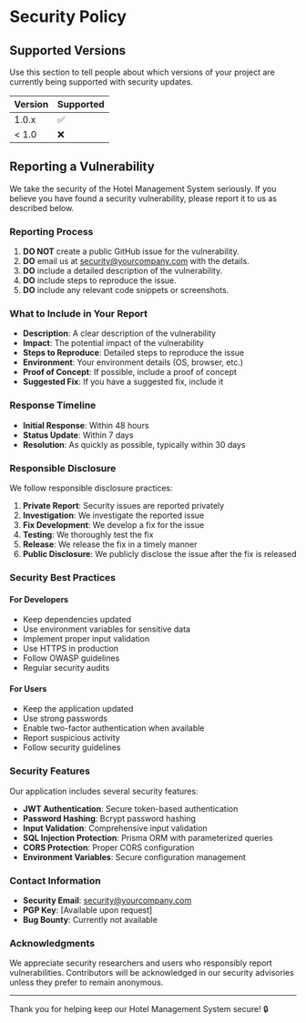 # Security Policy

## Supported Versions

Use this section to tell people about which versions of your project are currently being supported with security updates.

| Version | Supported          |
| ------- | ------------------ |
| 1.0.x   | :white_check_mark: |
| < 1.0   | :x:                |

## Reporting a Vulnerability

We take the security of the Hotel Management System seriously. If you believe you have found a security vulnerability, please report it to us as described below.

### Reporting Process

1. **DO NOT** create a public GitHub issue for the vulnerability.
2. **DO** email us at [security@yourcompany.com](mailto:security@yourcompany.com) with the details.
3. **DO** include a detailed description of the vulnerability.
4. **DO** include steps to reproduce the issue.
5. **DO** include any relevant code snippets or screenshots.

### What to Include in Your Report

- **Description**: A clear description of the vulnerability
- **Impact**: The potential impact of the vulnerability
- **Steps to Reproduce**: Detailed steps to reproduce the issue
- **Environment**: Your environment details (OS, browser, etc.)
- **Proof of Concept**: If possible, include a proof of concept
- **Suggested Fix**: If you have a suggested fix, include it

### Response Timeline

- **Initial Response**: Within 48 hours
- **Status Update**: Within 7 days
- **Resolution**: As quickly as possible, typically within 30 days

### Responsible Disclosure

We follow responsible disclosure practices:

1. **Private Report**: Security issues are reported privately
2. **Investigation**: We investigate the reported issue
3. **Fix Development**: We develop a fix for the issue
4. **Testing**: We thoroughly test the fix
5. **Release**: We release the fix in a timely manner
6. **Public Disclosure**: We publicly disclose the issue after the fix is released

### Security Best Practices

#### For Developers

- Keep dependencies updated
- Use environment variables for sensitive data
- Implement proper input validation
- Use HTTPS in production
- Follow OWASP guidelines
- Regular security audits

#### For Users

- Keep the application updated
- Use strong passwords
- Enable two-factor authentication when available
- Report suspicious activity
- Follow security guidelines

### Security Features

Our application includes several security features:

- **JWT Authentication**: Secure token-based authentication
- **Password Hashing**: Bcrypt password hashing
- **Input Validation**: Comprehensive input validation
- **SQL Injection Protection**: Prisma ORM with parameterized queries
- **CORS Protection**: Proper CORS configuration
- **Environment Variables**: Secure configuration management

### Contact Information

- **Security Email**: [security@yourcompany.com](mailto:security@yourcompany.com)
- **PGP Key**: [Available upon request]
- **Bug Bounty**: Currently not available

### Acknowledgments

We appreciate security researchers and users who responsibly report vulnerabilities. Contributors will be acknowledged in our security advisories unless they prefer to remain anonymous.

---

Thank you for helping keep our Hotel Management System secure! 🔒 